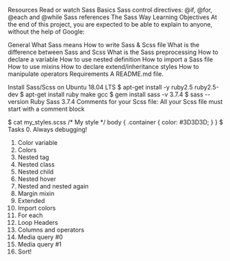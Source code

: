 Resources
Read or watch
Sass Basics
Sass control directives: @if, @for, @each and @while
Sass references
The Sass Way
Learning Objectives
At the end of this project, you are expected to be able to explain to anyone, without the help of Google:

General
What Sass means
How to write Sass & Scss file
What is the difference between Sass and Scss
What is the Sass preprocessing
How to declare a variable
How to use nested definition
How to import a Sass file
How to use mixins
How to declare extend/inheritance styles
How to manipulate operators
Requirements
A README.md file.

Install Sass/Scss on Ubuntu 18.04 LTS
$ apt-get install -y ruby2.5 ruby2.5-dev
$ apt-get install ruby make gcc
$ gem install sass -v 3.7.4
$ sass --version
Ruby Sass 3.7.4
Comments for your Scss file:
All your Scss file must start with a comment block

$ cat my_styles.scss
/* My style */
body {
    .container {
        color: #3D3D3D;
    }
}
$
Tasks
 0. Always debugging!
 1. Color variable
 2. Colors
 3. Nested tag
 4. Nested class
 5. Nested child
 6. Nested hover
 7. Nested and nested again
 8. Margin mixin
 9. Extended
 10. Import colors
 11. For each
 12. Loop Headers
 13. Columns and operators
 14. Media query #0
 15. Media query #1
 16. Sort!